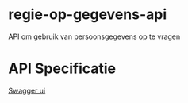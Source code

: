 # regie-op-gegevens-api
API om gebruik van persoonsgegevens op te vragen

# API Specificatie
[Swagger ui](https://petstore.swagger.io/?url=https://raw.githubusercontent.com/pinkroccade/regie-op-gegevens-api/main/openapi-bundle.yaml)
